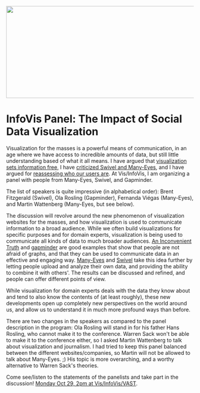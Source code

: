 <p align="center"><img src="https://media.eagereyes.org/media/attachments/SocialVisPanelLogo.png" height="247" width="615" /></p>

# InfoVis Panel: The Impact of Social Data Visualization

Visualization for the masses is a powerful means of communication, in an age where we have access to incredible amounts of data, but still little understanding based of what it all means. I have argued that <a href="/blog/2007/visualization-sets-information-free">visualization sets information free</a>, I have <a href="/blog/2007/swivel-vs-many-eyes">criticized Swivel and Many-Eyes</a>, and I have argued for <a href="/blog/2007/rethinking-the-user">reassessing who our users are</a>. At Vis/InfoVis, I am organizing a panel with people from Many-Eyes, Swivel, and Gapminder.

The list of speakers is quite impressive (in alphabetical order): Brent Fitzgerald (Swivel), Ola Rosling (Gapminder), Fernanda Viégas (Many-Eyes), and Martin Wattenberg (Many-Eyes, but see below).

The discussion will revolve around the new phenomenon of visualization websites for the masses, and how visualization is used to communicate information to a broad audience. While we often build visualizations for specific purposes and for domain experts, visualization is being used to communicate all kinds of data to much broader audiences. <a href="/blog/2007/nobel-prize-for-charts">An Inconvenient Truth</a> and <a href="http://www.gapminder.org/">gapminder</a> are good examples that show that people are not afraid of graphs, and that they can be used to communicate data in an effective and engaging way. <a href="http://many-eyes.com/">Many-Eyes</a> and <a href="http://www.swivel.com/">Swivel</a> take this idea further by letting people upload and analyze their own data, and providing the ability to combine it with others'. The results can be discussed and refined, and people can offer different points of view.

While visualization for domain experts deals with the data they know about and tend to also know the contents of (at least roughly), these new developments open up completely new perspectives on the world around us, and allow us to understand it in much more profound ways than before.

There are two changes in the speakers as compared to the panel description in the program: Ola Rosling will stand in for his father Hans Rosling, who cannot make it to the conference. Warren Sack won't be able to make it to the conference either, so I asked Martin Wattenberg to talk about visualization and journalism. I had tried to keep this panel balanced between the different websites/companies, so Martin will not be allowed to talk about Many-Eyes. ;) His topic is more overarching, and a worthy alternative to Warren Sack's theories. 

Come see/listen to the statements of the panelists and take part in the discussion! <a href="http://vis.computer.org/vis2007/schedule/monday.html">Monday Oct 29, 2pm at Vis/InfoVis/VAST</a>.
